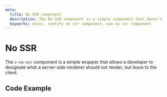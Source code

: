 ```yaml
---
meta:
  title: No SSR component
  description: The No SSR component is a simple component that doesn't get rendered on the server, but only on the client.
  keyworks: nossr, vuetify no ssr component, vue no ssr component
---
```


# No SSR

The `v-no-ssr` component is a simple wrapper that allows a developer to designate what a server-side renderer should not render, but leave to the client.

<entry-ad />

## Code Example

<backmatter />